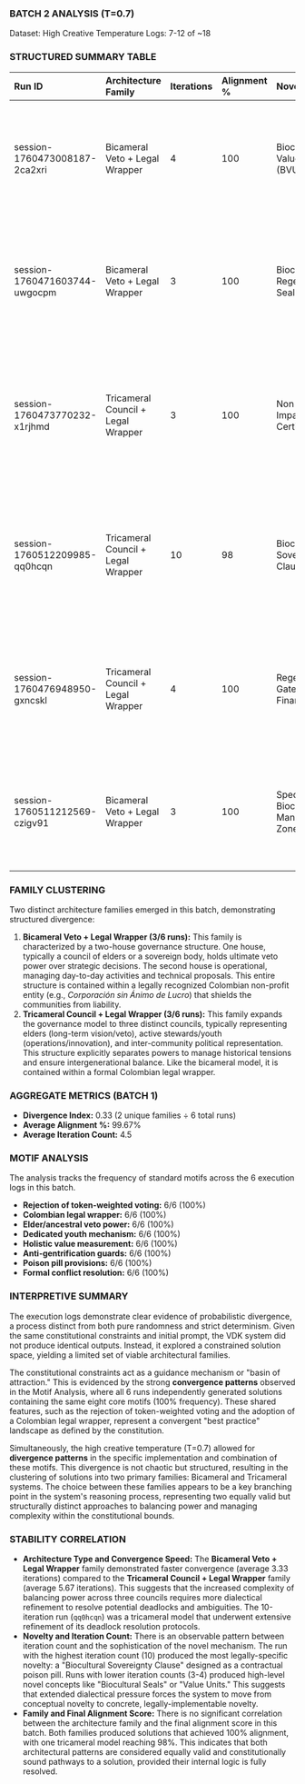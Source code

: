 ### BATCH 2 ANALYSIS (T=0.7)

Dataset: High Creative Temperature
Logs: 7-12 of ~18

### STRUCTURED SUMMARY TABLE

| Run ID                        | Architecture Family                | Iterations | Alignment % | Novelty                             | Divergence Cluster | Short Description                                                                                                                      |
| :---------------------------- | :--------------------------------- | :--------- | :---------- | :---------------------------------- | :----------------- | :------------------------------------------------------------------------------------------------------------------------------------- |
| session-1760473008187-2ca2xri | Bicameral Veto + Legal Wrapper     | 4          | 100         | Biocultural Value Unit (BVU)        | 1                  | Bicameral model with an Elder Council (veto) and a Stewardship Assembly (reputation voting), within a non-profit corporation.          |
| session-1760471603744-uwgocpm | Bicameral Veto + Legal Wrapper     | 3          | 100         | Biocultural Regeneration Seal       | 1                  | Bicameral council with a sovereign house (Elders/Youth) and a technical house, within an Ethnic-Territorial Corporation.               |
| session-1760473770232-x1rjhmd | Tricameral Council + Legal Wrapper | 3          | 100         | Non-Voting Impact Certificates      | 2                  | Tricameral system with a General Assembly, an Ancestral Council (veto), and an autonomous Youth Council, within an ESAL.               |
| session-1760512209985-qq0hcqn | Tricameral Council + Legal Wrapper | 10         | 98          | Biocultural Sovereignty Clause      | 2                  | Tricameral model (Elders, Communities, Guardians) with a detailed proposal pathway and deadlock resolution, within a non-profit trust. |
| session-1760476948950-gxncskl | Tricameral Council + Legal Wrapper | 4          | 100         | Regenerative Gate on Finance        | 2                  | Tricameral board (Councils, Youth, NGO) within a non-profit, using a community veto and a holistic ledger to gate credit sales.        |
| session-1760511212569-czigv91 | Bicameral Veto + Legal Wrapper     | 3          | 100         | Special Biocultural Management Zone | 1                  | Bicameral model with a Territorial Ancestral Council (veto) and a Technical Board, within a non-profit ESAL.                           |

### FAMILY CLUSTERING

Two distinct architecture families emerged in this batch, demonstrating structured divergence:

1. **Bicameral Veto + Legal Wrapper (3/6 runs):** This family is characterized by a two-house governance structure. One house, typically a council of elders or a sovereign body, holds ultimate veto power over strategic decisions. The second house is operational, managing day-to-day activities and technical proposals. This entire structure is contained within a legally recognized Colombian non-profit entity (e.g., *Corporación sin Ánimo de Lucro*) that shields the communities from liability.
2. **Tricameral Council + Legal Wrapper (3/6 runs):** This family expands the governance model to three distinct councils, typically representing elders (long-term vision/veto), active stewards/youth (operations/innovation), and inter-community political representation. This structure explicitly separates powers to manage historical tensions and ensure intergenerational balance. Like the bicameral model, it is contained within a formal Colombian legal wrapper.

### AGGREGATE METRICS (BATCH 1)

* **Divergence Index:** 0.33 (2 unique families ÷ 6 total runs)
* **Average Alignment %:** 99.67%
* **Average Iteration Count:** 4.5

### MOTIF ANALYSIS

The analysis tracks the frequency of standard motifs across the 6 execution logs in this batch.

* **Rejection of token-weighted voting:** 6/6 (100%)
* **Colombian legal wrapper:** 6/6 (100%)
* **Elder/ancestral veto power:** 6/6 (100%)
* **Dedicated youth mechanism:** 6/6 (100%)
* **Holistic value measurement:** 6/6 (100%)
* **Anti-gentrification guards:** 6/6 (100%)
* **Poison pill provisions:** 6/6 (100%)
* **Formal conflict resolution:** 6/6 (100%)

### INTERPRETIVE SUMMARY

The execution logs demonstrate clear evidence of probabilistic divergence, a process distinct from both pure randomness and strict determinism. Given the same constitutional constraints and initial prompt, the VDK system did not produce identical outputs. Instead, it explored a constrained solution space, yielding a limited set of viable architectural families.

The constitutional constraints act as a guidance mechanism or "basin of attraction." This is evidenced by the strong **convergence patterns** observed in the Motif Analysis, where all 6 runs independently generated solutions containing the same eight core motifs (100% frequency). These shared features, such as the rejection of token-weighted voting and the adoption of a Colombian legal wrapper, represent a convergent "best practice" landscape as defined by the constitution.

Simultaneously, the high creative temperature (T=0.7) allowed for **divergence patterns** in the specific implementation and combination of these motifs. This divergence is not chaotic but structured, resulting in the clustering of solutions into two primary families: Bicameral and Tricameral systems. The choice between these families appears to be a key branching point in the system's reasoning process, representing two equally valid but structurally distinct approaches to balancing power and managing complexity within the constitutional bounds.

### STABILITY CORRELATION

* **Architecture Type and Convergence Speed:** The **Bicameral Veto + Legal Wrapper** family demonstrated faster convergence (average 3.33 iterations) compared to the **Tricameral Council + Legal Wrapper** family (average 5.67 iterations). This suggests that the increased complexity of balancing power across three councils requires more dialectical refinement to resolve potential deadlocks and ambiguities. The 10-iteration run (`qq0hcqn`) was a tricameral model that underwent extensive refinement of its deadlock resolution protocols.
* **Novelty and Iteration Count:** There is an observable pattern between iteration count and the sophistication of the novel mechanism. The run with the highest iteration count (10) produced the most legally-specific novelty: a "Biocultural Sovereignty Clause" designed as a contractual poison pill. Runs with lower iteration counts (3-4) produced high-level novel concepts like "Biocultural Seals" or "Value Units." This suggests that extended dialectical pressure forces the system to move from conceptual novelty to concrete, legally-implementable novelty.
* **Family and Final Alignment Score:** There is no significant correlation between the architecture family and the final alignment score in this batch. Both families produced solutions that achieved 100% alignment, with one tricameral model reaching 98%. This indicates that both architectural patterns are considered equally valid and constitutionally sound pathways to a solution, provided their internal logic is fully resolved.
